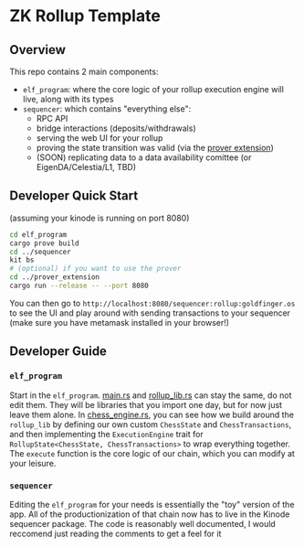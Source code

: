 # ZK Rollup Template
## Overview
This repo contains 2 main components:
- `elf_program`: where the core logic of your rollup execution engine will live, along with its types
- `sequencer`: which contains "everything else":
  - RPC API
  - bridge interactions (deposits/withdrawals)
  - serving the web UI for your rollup
  - proving the state transition was valid (via the [prover extension](./prover_extension/))
  - (SOON) replicating data to a data availability comittee (or EigenDA/Celestia/L1, TBD)

## Developer Quick Start
(assuming your kinode is running on port 8080)
```bash
cd elf_program
cargo prove build
cd ../sequencer
kit bs
# (optional) if you want to use the prover
cd ../prover_extension
cargo run --release -- --port 8080
```
You can then go to `http://localhost:8080/sequencer:rollup:goldfinger.os` to see the UI and play around with sending transactions to your sequencer (make sure you have metamask installed in your browser!)

## Developer Guide
### `elf_program`
Start in the `elf_program`.
[main.rs](./elf_program/src/main.rs) and [rollup_lib.rs](./elf_program/src/rollup_lib.rs) can stay the same, do not edit them.
They will be libraries that you import one day, but for now just leave them alone.
In [chess_engine.rs](./elf_program/src/chess_engine.rs), you can see how we build around the `rollup_lib` by defining our own custom `ChessState` and `ChessTransactions`, and then implementing the `ExecutionEngine` trait for `RollupState<ChessState, ChessTransactions>` to wrap everything together.
The `execute` function is the core logic of our chain, which you can modify at your leisure.

### `sequencer`
Editing the `elf_program` for your needs is essentially the "toy" version of the app.
All of the productionization of that chain now has to live in the Kinode sequencer package. 
The code is reasonably well documented, I would reccomend just reading the comments to get a feel for it